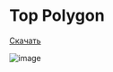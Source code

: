 # Top Polygon

<a href="https://github.com/ZenkerArt/top-polygon/releases/download/release/top_polygon.py" download="unwrap.py">Скачать</a>

![image](https://user-images.githubusercontent.com/95053537/184013086-e721391a-d8df-40c4-bbc4-226b68d71da5.png)
